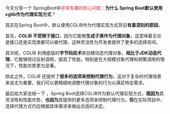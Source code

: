 今天分享一个 SpringBoot中<font style="color:#DF2A3F;">非常有趣的核心问题</font>：**为什么 Spring Boot默认使用cglib作为代理实现方式**？

其实在Spring Boot中，默认使用CGLIB作为代理实现方式背后**有着深刻的原因**。

首先，**CGLIB 不受限于接口**，因为它能够**生成子类作为代理对象**，这意味着无论是接口还是实现类都可以被代理，这种灵活性为开发者提供了更多的选择空间。

其次呢，CGLIB 利用底层的**字节码技术**来创建动态代理对象，**相比于JDK动态代理**，它能够绕过反射调用，提高了性能，特别是在大规模对象代理和频繁调用的情况下，性能优势更为显著。

除此之外，CGLIB 还提供了**很多的选项来控制代理行为**，这对于复杂的代理场景来说尤为重要，我们可以更精细地调整代理对象的行为以满足特定需求。

最后给大家总结一下 ，Spring Boot选择CGLIB作为默认代理实现方式，**既因为**其灵活性和性能优势，**也因为**其提供的更多选项来控制代理行为，**但**在实际项目中，选择代理方式仍应根据具体需求来做出合适的决定。

